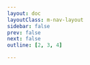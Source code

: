 ```yaml
---
layout: doc
layoutClass: m-nav-layout
sidebar: false
prev: false
next: false
outline: [2, 3, 4]

---
```


<script setup>
    import { NAV_DATA } from './data'
</script>
<!-- <style src="./index.scss"></style> -->
<MNavLinks v-for="{title, items} in NAV_DATA" :title="title" :items="items"/>
